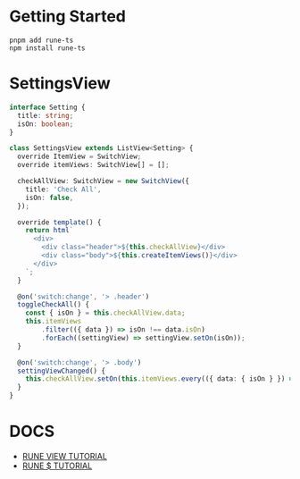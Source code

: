 # Getting Started
```shell
pnpm add rune-ts
npm install rune-ts
```

# SettingsView
```typescript
interface Setting {
  title: string;
  isOn: boolean;
}

class SettingsView extends ListView<Setting> {
  override ItemView = SwitchView;
  override itemViews: SwitchView[] = [];

  checkAllView: SwitchView = new SwitchView({
    title: 'Check All',
    isOn: false,
  });

  override template() {
    return html`
      <div>
        <div class="header">${this.checkAllView}</div>
        <div class="body">${this.createItemViews()}</div>
      </div>
    `;
  }

  @on('switch:change', '> .header')
  toggleCheckAll() {
    const { isOn } = this.checkAllView.data;
    this.itemViews
        .filter(({ data }) => isOn !== data.isOn)
        .forEach((settingView) => settingView.setOn(isOn));
  }

  @on('switch:change', '> .body')
  settingViewChanged() {
    this.checkAllView.setOn(this.itemViews.every(({ data: { isOn } }) => isOn));
  }
}
```

# DOCS
- [RUNE VIEW TUTORIAL](https://github.com/marpple/Rune/blob/main/docs/core/rune.View/%ED%8A%9C%ED%86%A0%EB%A6%AC%EC%96%BC.md)
- [RUNE $ TUTORIAL](https://github.com/marpple/Rune/blob/main/docs/core/rune.%24/%ED%8A%9C%ED%86%A0%EB%A6%AC%EC%96%BC.md)
